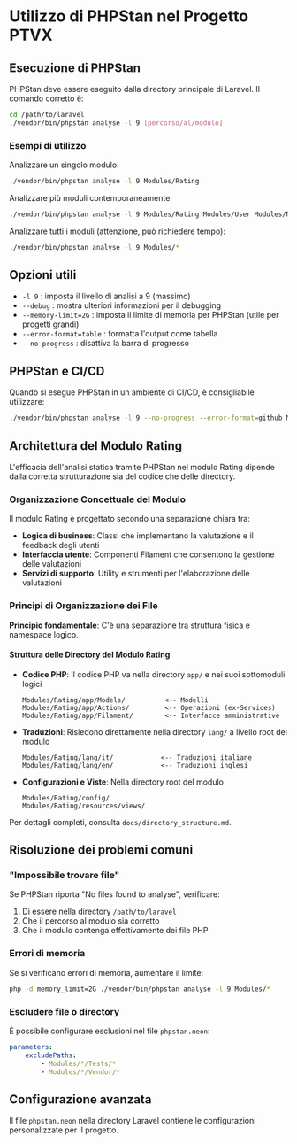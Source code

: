 # Utilizzo di PHPStan nel Progetto PTVX

## Esecuzione di PHPStan

PHPStan deve essere eseguito dalla directory principale di Laravel. Il comando corretto è:

```bash
cd /path/to/laravel
./vendor/bin/phpstan analyse -l 9 [percorso/al/modulo]
```

### Esempi di utilizzo

Analizzare un singolo modulo:
```bash
./vendor/bin/phpstan analyse -l 9 Modules/Rating
```

Analizzare più moduli contemporaneamente:
```bash
./vendor/bin/phpstan analyse -l 9 Modules/Rating Modules/User Modules/Notify
```

Analizzare tutti i moduli (attenzione, può richiedere tempo):
```bash
./vendor/bin/phpstan analyse -l 9 Modules/*
```

## Opzioni utili

- `-l 9` : imposta il livello di analisi a 9 (massimo)
- `--debug` : mostra ulteriori informazioni per il debugging
- `--memory-limit=2G` : imposta il limite di memoria per PHPStan (utile per progetti grandi)
- `--error-format=table` : formatta l'output come tabella
- `--no-progress` : disattiva la barra di progresso

## PHPStan e CI/CD

Quando si esegue PHPStan in un ambiente di CI/CD, è consigliabile utilizzare:

```bash
./vendor/bin/phpstan analyse -l 9 --no-progress --error-format=github Modules/*
```

## Architettura del Modulo Rating

L'efficacia dell'analisi statica tramite PHPStan nel modulo Rating dipende dalla corretta strutturazione sia del codice che delle directory.

### Organizzazione Concettuale del Modulo

Il modulo Rating è progettato secondo una separazione chiara tra:

* **Logica di business**: Classi che implementano la valutazione e il feedback degli utenti
* **Interfaccia utente**: Componenti Filament che consentono la gestione delle valutazioni
* **Servizi di supporto**: Utility e strumenti per l'elaborazione delle valutazioni

### Principi di Organizzazione dei File

**Principio fondamentale**: C'è una separazione tra struttura fisica e namespace logico.

#### Struttura delle Directory del Modulo Rating

* **Codice PHP**: Il codice PHP va nella directory `app/` e nei suoi sottomoduli logici
   ```
   Modules/Rating/app/Models/          <-- Modelli
   Modules/Rating/app/Actions/         <-- Operazioni (ex-Services)
   Modules/Rating/app/Filament/        <-- Interfacce amministrative
   ```

* **Traduzioni**: Risiedono direttamente nella directory `lang/` a livello root del modulo
   ```
   Modules/Rating/lang/it/            <-- Traduzioni italiane
   Modules/Rating/lang/en/            <-- Traduzioni inglesi
   ```

* **Configurazioni e Viste**: Nella directory root del modulo
   ```
   Modules/Rating/config/
   Modules/Rating/resources/views/
   ```

Per dettagli completi, consulta `docs/directory_structure.md`.

## Risoluzione dei problemi comuni

### "Impossibile trovare file"

Se PHPStan riporta "No files found to analyse", verificare:

1. Di essere nella directory `/path/to/laravel`
2. Che il percorso al modulo sia corretto
3. Che il modulo contenga effettivamente dei file PHP

### Errori di memoria

Se si verificano errori di memoria, aumentare il limite:

```bash
php -d memory_limit=2G ./vendor/bin/phpstan analyse -l 9 Modules/*
```

### Escludere file o directory

È possibile configurare esclusioni nel file `phpstan.neon`:

```yaml
parameters:
    excludePaths:
        - Modules/*/Tests/*
        - Modules/*/Vendor/*
```

## Configurazione avanzata

Il file `phpstan.neon` nella directory Laravel contiene le configurazioni personalizzate per il progetto.
